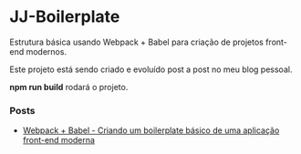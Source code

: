 # JJ-Boilerplate

Estrutura básica usando Webpack + Babel para criação de projetos front-end modernos.

Este projeto está sendo criado e evoluído post a post no meu blog pessoal.

**npm run build** rodará o projeto.

### Posts
- [Webpack + Babel - Criando um boilerplate básico de uma aplicação front-end moderna](http://www.josejunior.com.br/2019/09/06/webpack-babel-criando-um-boilerplate-basico-de-uma-aplicacao-front-end-moderna/)
